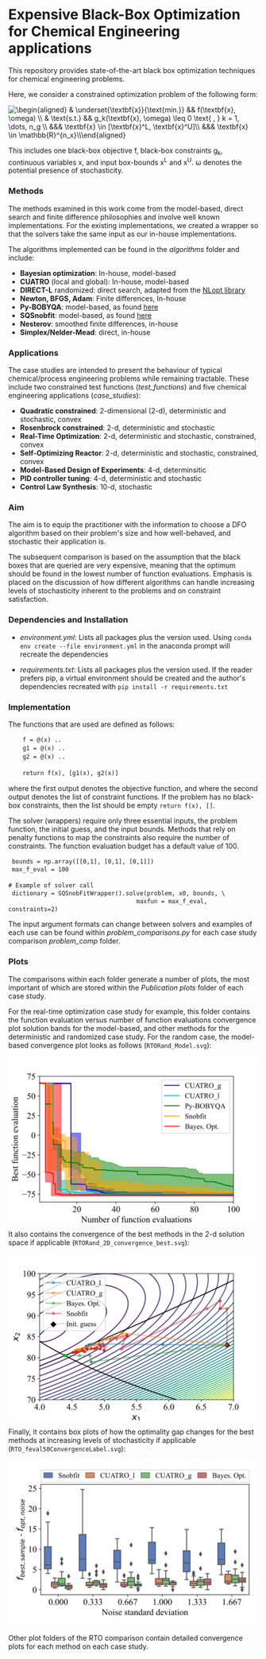 # Expensive Black-Box Optimization for Chemical Engineering applications
This repository provides state-of-the-art black box optimization techniques for chemical engineering problems.

Here, we consider a constrained optimization problem of the following form:

<img src="https://latex.codecogs.com/svg.image?\begin{aligned}&space;&space;&space;&space;&space;&&space;\underset{\textbf{x}}{\text{min.}}&space;&space;&space;&space;&space;&&&space;f(\textbf{x},&space;\omega)&space;\\&space;&space;&space;&space;&space;&&space;\text{s.t.}&space;&space;&space;&space;&space;&space;&&&space;&space;g_k(\textbf{x},&space;\omega)&space;\leq&space;0&space;\text{&space;,&space;}&space;k&space;=&space;1,&space;\dots,&space;n_g&space;\\&space;&space;&space;&space;&space;&&&&space;\textbf{x}&space;\in&space;[\textbf{x}^L,&space;\textbf{x}^U]\\&space;&space;&space;&space;&space;&&&&space;\textbf{x}&space;\in&space;\mathbb{R}^{n_x}\\\end{aligned}&space;" title="\begin{aligned} & \underset{\textbf{x}}{\text{min.}} && f(\textbf{x}, \omega) \\ & \text{s.t.} && g_k(\textbf{x}, \omega) \leq 0 \text{ , } k = 1, \dots, n_g \\ &&& \textbf{x} \in [\textbf{x}^L, \textbf{x}^U]\\ &&& \textbf{x} \in \mathbb{R}^{n_x}\\\end{aligned} " />

This includes one black-box objective f, black-box constraints g<sub>k</sub>, continuous variables x, and input box-bounds x<sup>L</sup> and x<sup>U</sup>.
ω denotes the potential presence of stochasticity.

### Methods
The methods examined in this work come from the model-based, direct search and finite difference philosophies and involve well known implementations. For the existing implementations, we created a wrapper so that the solvers take the same input as our in-house implementations.

The algorithms implemented can be found in the *algorithms* folder and include:
- **Bayesian optimization**: In-house, model-based
- **CUATRO** (local and global): In-house, model-based
- **DIRECT-L** randomized: direct search, adapted from the [NLopt library](https://nlopt.readthedocs.io/en/latest/NLopt_Algorithms/)
- **Newton, BFGS, Adam**: Finite differences, In-house
- **Py-BOBYQA**: model-based, as found [here](https://pypi.org/project/Py-BOBYQA/)
- **SQSnobfit**: model-based, as found [here](https://pypi.org/project/SQSnobFit/)
- **Nesterov**: smoothed finite differences, in-house
- **Simplex/Nelder-Mead**: direct, in-house

### Applications

The case studies are intended to present the behaviour of typical chemical/process engineering problems while remaining tractable.
These include two constrained test functions (*test_functions*) and five chemical engineering applications (*case_studies*):
- **Quadratic constrained**: 2-dimensional (2-d), deterministic and stochastic, convex
- **Rosenbrock constrained**: 2-d, deterministic and stochastic
- **Real-Time Optimization**: 2-d, deterministic and stochastic, constrained, convex
- **Self-Optimizing Reactor**: 2-d, deterministic and stochastic, constrained, convex
- **Model-Based Design of Experiments**: 4-d, determinsitic
- **PID controller tuning**: 4-d, deterministic and stochastic
- **Control Law Synthesis**: 10-d, stochastic

### Aim

The aim is to equip the practitioner with the information to choose a DFO algorithm based on their problem's size and how well-behaved, and stochastic their application is.

The subsequent comparison is based on the assumption that the black boxes that are queried are very expensive, meaning that the optimum should be found in the lowest number of function evaluations. Emphasis is placed on the discussion of how different algorithms can handle increasing levels of stochasticity inherent to the problems and on constraint satisfaction.

### Dependencies and Installation

- *environment.yml*: Lists all packages plus the version used. Using `conda env create --file environment.yml` in the anaconda prompt will recreate the dependencies

- *requirements.txt*: Lists all packages plus the version used. If the reader prefers pip, a virtual environment should be created and the author's dependencies recreated with `pip install -r requirements.txt`


### Implementation

The functions that are used are defined as follows:

```def problem(x):
    f = @(x) ..
    g1 = @(x) ..
    g2 = @(x) ..

    return f(x), [g1(x), g2(x)]
```

where the first output denotes the objective function, and where the second output denotes the list of constraint functions. If the problem has no black-box constraints, then the list should be empty `return f(x), []`.

The solver (wrappers) require only three essential inputs, the problem function, the initial guess, and the input bounds. Methods that rely on penalty functions to map the constraints also require the number of constraints. The function evaluation budget has a default value of 100.

```x0 = np.array([0.1, 0.2, 0.3]) # for 3-d problems
 bounds = np.array([[0,1], [0,1], [0,1]])
 max_f_eval = 100

# Example of solver call
 dictionary = SQSnobFitWrapper().solve(problem, x0, bounds, \
                                    maxfun = max_f_eval, constraints=2)
```


The input argument formats can change between solvers and examples of each use can be found within *problem_comparisons.py*  for each case study comparison *problem_comp* folder.

### Plots

The comparisons within each folder generate a number of plots, the most important of which are stored within the *Publication plots* folder of each case study.

For the real-time optimization case study for example, this folder contains the function evaluation versus number of function evaluations convergence plot solution bands for the model-based, and other methods for the deterministic and randomized case study.
For the random case, the model-based convergence plot looks as follows (`RTORand_Model.svg`):

<img align = center src="./RTO_comp/Publication plots/RTORand_Model.svg">

It also contains the convergence of the best methods in the 2-d solution space if applicable (`RTORand_2D_convergence_best.svg`):

<img align = center src="./RTO_comp/Publication plots/RTORand_2D_convergence_best.svg">

Finally, it contains box plots of how the optimality gap changes for the best methods at increasing levels of stochasticity if applicable (`RTO_feval50ConvergenceLabel.svg`):

<img align = center src="./RTO_comp/Publication plots/RTO_feval50ConvergenceLabel.svg">

Other plot folders of the RTO comparison contain detailed convergence plots for each method on each case study.
